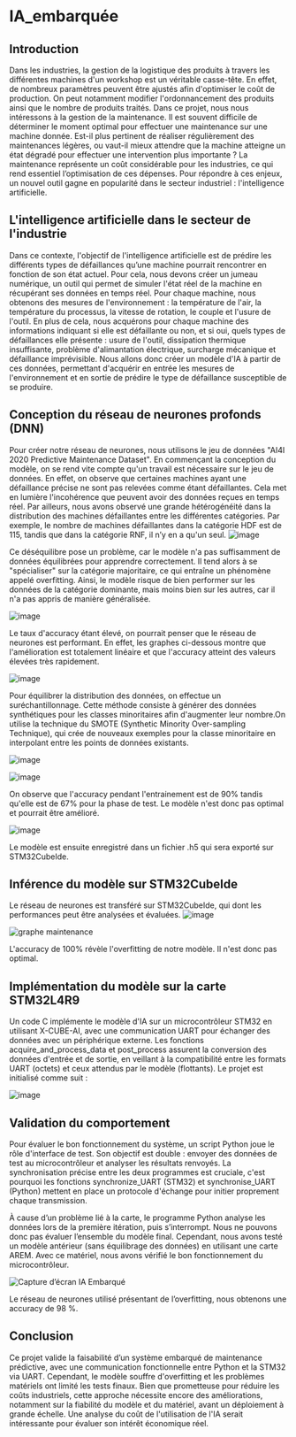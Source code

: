 # IA_embarquée

## Introduction
Dans les industries, la gestion de la logistique des produits à travers les différentes machines d'un workshop est un véritable casse-tête. En effet, de nombreux paramètres peuvent être ajustés afin d'optimiser le coût de production. On peut notamment modifier l'ordonnancement des produits ainsi que le nombre de produits traités.
Dans ce projet, nous nous intéressons à la gestion de la maintenance. Il est souvent difficile de déterminer le moment optimal pour effectuer une maintenance sur une machine donnée. Est-il plus pertinent de réaliser régulièrement des maintenances légères, ou vaut-il mieux attendre que la machine atteigne un état dégradé pour effectuer une intervention plus importante ? La maintenance représente un coût considérable pour les industries, ce qui rend essentiel l’optimisation de ces dépenses.
Pour répondre à ces enjeux, un nouvel outil gagne en popularité dans le secteur industriel : l'intelligence artificielle.

## L'intelligence artificielle dans le secteur de l'industrie

Dans ce contexte, l'objectif de l'intelligence artificielle est de prédire les différents types de défaillances qu’une machine pourrait rencontrer en fonction de son état actuel. Pour cela, nous devons créer un jumeau numérique, un outil qui permet de simuler l'état réel de la machine en récupérant ses données en temps réel.
Pour chaque machine, nous obtenons des mesures de l'environnement : la température de l'air, la température du processus, la vitesse de rotation, le couple et l'usure de l'outil. En plus de cela, nous acquérons pour chaque machine des informations indiquant si elle est défaillante ou non, et si oui, quels types de défaillances elle présente : usure de l'outil, dissipation thermique insuffisante, problème d'alimantation électrique, surcharge mécanique et défaillance imprévisible. Nous allons donc créer un modèle d'IA à partir de ces données, permettant d'acquérir en entrée les mesures de l'environnement et en sortie de prédire le type de défaillance susceptible de se produire.

## Conception du réseau de neurones profonds (DNN)

Pour créer notre réseau de neurones, nous utilisons le jeu de données "AI4I 2020 Predictive Maintenance Dataset". En commençant la conception du modèle, on se rend vite compte qu'un travail est nécessaire sur le jeu de données. En effet, on observe que certaines machines ayant une défaillance précise ne sont pas relevées comme étant défaillantes. Cela met en lumière l'incohérence que peuvent avoir des données reçues en temps réel.
Par ailleurs, nous avons observé une grande hétérogénéité dans la distribution des machines défaillantes entre les différentes catégories. Par exemple, le nombre de machines défaillantes dans la catégorie HDF est de 115, tandis que dans la catégorie RNF, il n’y en a qu'un seul. 
![image](https://github.com/user-attachments/assets/bfea6772-809c-4c37-aee5-43520e7c58fe)

Ce déséquilibre pose un problème, car le modèle n'a pas suffisamment de données équilibrées pour apprendre correctement. Il tend alors à se "spécialiser" sur la catégorie majoritaire, ce qui entraîne un phénomène appelé overfitting. Ainsi, le modèle risque de bien performer sur les données de la catégorie dominante, mais moins bien sur les autres, car il n'a pas appris de manière généralisée.

![image](https://github.com/user-attachments/assets/6f740bf3-27f6-46d5-bd75-e44e020705a9)

Le taux d'accuracy étant élevé, on pourrait penser que le réseau de neurones est performant. En effet, les graphes ci-dessous montre que l'amélioration est totalement linéaire et que l'accuracy atteint des valeurs élevées très rapidement.

![image](https://github.com/user-attachments/assets/32c19395-bc0f-4db5-8adc-d162c554e7bc)


Pour équilibrer la distribution des données, on effectue un suréchantillonnage. Cette méthode consiste à générer des données synthétiques pour les classes minoritaires afin d'augmenter leur nombre.On utilise la technique du SMOTE (Synthetic Minority Over-sampling Technique), qui crée de nouveaux exemples pour la classe minoritaire en interpolant entre les points de données existants.

![image](https://github.com/user-attachments/assets/34cd2170-6351-4b95-b5f6-fbb609910fd9)

![image](https://github.com/user-attachments/assets/39fd0b6f-4dcb-4d1e-a74f-2a959fac5e32)

On observe que l'accuracy pendant l'entrainement est de 90% tandis qu'elle est de 67% pour la phase de test. Le modèle n'est donc pas optimal et pourrait être amélioré.

![image](https://github.com/user-attachments/assets/8978f33c-a6cb-475e-86ca-8d8f33908471)

Le modèle est ensuite enregistré dans un fichier .h5 qui sera exporté sur STM32CubeIde.

## Inférence du modèle sur STM32CubeIde

Le réseau de neurones est transféré sur STM32CubeIde, qui dont les performances peut être analysées et évaluées.
![image](https://github.com/user-attachments/assets/7f1df509-2cdf-423f-b13b-b6d9b5f65181)

![graphe maintenance](https://github.com/user-attachments/assets/470af8f1-a722-488b-be91-7ab5e3b4282a)

L'accuracy de 100% révèle l'overfitting de notre modèle. Il n'est donc pas optimal.

## Implémentation du modèle sur la carte STM32L4R9
Un code C implémente le modèle d'IA sur un microcontrôleur STM32 en utilisant X-CUBE-AI, avec une communication UART pour échanger des données avec un périphérique externe.
Les fonctions acquire_and_process_data et post_process assurent la conversion des données d'entrée et de sortie, en veillant à la compatibilité entre les formats UART (octets) et ceux attendus par le modèle (flottants). Le projet est initialisé comme suit :

![image](https://github.com/user-attachments/assets/0254958d-f402-4c5e-ac75-d8f589e40c1b)

## Validation du comportement
Pour évaluer le bon fonctionnement du système, un script Python joue le rôle d'interface de test. Son objectif est double : envoyer des données de test au microcontrôleur et analyser les résultats renvoyés. La synchronisation précise entre les deux programmes est cruciale, c'est pourquoi les fonctions synchronize_UART (STM32) et synchronise_UART (Python) mettent en place un protocole d'échange pour initier proprement chaque transmission.

À cause d’un problème lié à la carte, le programme Python analyse les données lors de la première itération, puis s’interrompt. Nous ne pouvons donc pas évaluer l’ensemble du modèle final. Cependant, nous avons testé un modèle antérieur (sans équilibrage des données) en utilisant une carte AREM. Avec ce matériel, nous avons vérifié le bon fonctionnement du microcontrôleur.

![Capture d’écran IA Embarqué](https://github.com/user-attachments/assets/3445faa1-6ffe-4115-9e60-53ae61c39b40)

Le réseau de neurones utilisé présentant de l’overfitting, nous obtenons une accuracy de 98 %.

## Conclusion
Ce projet valide la faisabilité d’un système embarqué de maintenance prédictive, avec une communication fonctionnelle entre Python et la STM32 via UART. Cependant, le modèle souffre d'overfitting et les problèmes matériels ont limité les tests finaux. Bien que prometteuse pour réduire les coûts industriels, cette approche nécessite encore des améliorations, notamment sur la fiabilité du modèle et du matériel, avant un déploiement à grande échelle. Une analyse du coût de l'utilisation de l'IA serait intéressante pour évaluer son intérêt économique réel.
